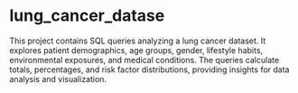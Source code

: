 # lung_cancer_datase
This project contains SQL queries analyzing a lung cancer dataset. It explores patient demographics, age groups, gender, lifestyle habits, environmental exposures, and medical conditions. The queries calculate totals, percentages, and risk factor distributions, providing insights for data analysis and visualization.
